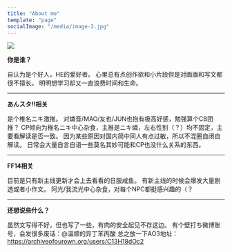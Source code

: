 ```yaml
---
title: "About me"
template: "page"
socialImage: "/media/image-2.jpg"
---
```

![](/media/image-2.jpg)

**你是谁？**

自认为是个好人，HE的爱好者。
心里总有点创作欲和小片段但是对画画和写文都很不擅长。
明明想学习却又一直浪费时间和生命。

***

**あんスタ!!相关**

是个椎名ニキ激推。
对燐音/MAO/友也/JUN也抱有极高好感，勉强算个CB团推？
CP倾向为椎名ニキ中心杂食，主推是ニキ燐，左右性别（？）均不固定，主要看解读是否一致。
因为某些原因对国内简中同人有点过敏，所以不混圈自闭自解读。
日常会大量自言自语一些莫名其妙可能和CP也没什么关系的东西。

***

**FF14相关**

目前是只有新主线更新才会上去看看的日服咸鱼。
有新主线的时候会爆发大量剧透或者小作文。
阿光/我流光中心杂食，对每个NPC都挺感兴趣的（？

***

**还想说些什么？**

虽然文写得不好，但也写了一些，有肉的安全起见不存这边。
有个壁打ち微博账号，会发很多废话：@温顺的异丁苯丙酸
总之放一下AO3地址：
https://archiveofourown.org/users/C13H18dOc2